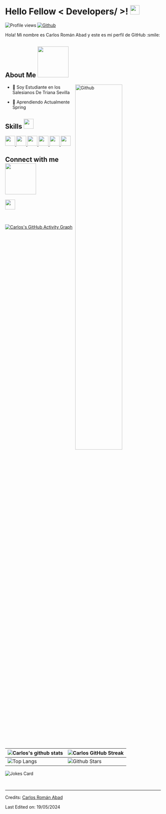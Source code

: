 <h1> Hello Fellow < Developers/ >! <img src="https://raw.githubusercontent.com/MartinHeinz/MartinHeinz/master/wave.gif" width="30px"> </h1>
<p align='center'>
</p>

![Profile views](https://visitor-badge.glitch.me/badge?page_id=CarlosRomanAbad.CarlosRomanAbad)
[![Github](https://img.shields.io/github/followers/CarlosRomanAbad?label=Follow&style=social)](https://github.com/CarlosRomanAbad)

<div size='20px'> Hola! Mi nombre es Carlos Román Abad y este es mi perfil de GitHub :smile: 
</div>

<h2> About Me <img src="https://media0.giphy.com/media/KDDpcKigbfFpnejZs6/giphy.gif?cid=ecf05e47oy6f4zjs8g1qoiystc56cu7r9tb8a1fe76e05oty&rid=giphy.gif" width="100px"></h2>

<img width="55%" align="right" alt="Github" src="https://raw.githubusercontent.com/onimur/.github/master/.resources/git-header.svg" />

- 🔭 Soy Estudiante en los Salesianos De Triana Sevilla
  
- 🌱 Aprendiendo Actualmente Spring

<h2> Skills <img src="https://media2.giphy.com/media/QssGEmpkyEOhBCb7e1/giphy.gif?cid=ecf05e47a0n3gi1bfqntqmob8g9aid1oyj2wr3ds3mg700bl&rid=giphy.gif" width="32px"> </h2>

<a href="https://github.com/CarlosRomanAbad?tab=repositories&q=&type=&language=java&sort="> 
  <img width="32px" src="https://raw.githubusercontent.com/rahulbanerjee26/githubAboutMeGenerator/main/icons/java.svg"> 
</a>
<a href="https://github.com/CarlosRomanAbad?tab=repositories&q=&type=&language=sql&sort="> 
  <img width="32px" src="https://raw.githubusercontent.com/rahulbanerjee26/githubAboutMeGenerator/main/icons/sqlite.svg"> 
</a>
<a href="https://github.com/CarlosRomanAbad?tab=repositories&q=&type=&language=html&sort="> 
  <img width="32px" src="https://raw.githubusercontent.com/rahulbanerjee26/githubAboutMeGenerator/main/icons/html.svg"> 
</a>
<a href="https://github.com/CarlosRomanAbad?tab=repositories&q=&type=&language=css&sort="> 
  <img width="32px" src="https://raw.githubusercontent.com/rahulbanerjee26/githubAboutMeGenerator/main/icons/css.svg"> 
</a>
<a href="https://github.com/CarlosRomanAbad?tab=repositories&q=&type=&language=spring&sort="> 
  <img width="32px" src="https://raw.githubusercontent.com/rahulbanerjee26/githubAboutMeGenerator/main/icons/spring.svg"> 
</a>
<a href="https://github.com/CarlosRomanAbad?tab=repositories&q=&type=&language=javascript&sort="> 
  <img width="32px" src="https://raw.githubusercontent.com/rahulbanerjee26/githubAboutMeGenerator/main/icons/javascript.svg"> 
</a>

<h2> Connect with me <img src='https://raw.githubusercontent.com/ShahriarShafin/ShahriarShafin/main/Assets/handshake.gif' width="100px"> </h2>
<a href='https://www.github.com/CarlosRomanAbad'> 
  <img width='32px' align='center' src="https://raw.githubusercontent.com/rahulbanerjee26/githubAboutMeGenerator/main/icons/github.svg"/>
</a>
  
<br>
<br>
<br>
  
[![Carlos's GitHub Activity Graph](https://activity-graph.herokuapp.com/graph?username=CarlosRomanAbad&theme=tokyonight)](https://git.io/praveenscience)

| ![Carlos's github stats](https://github-readme-stats.vercel.app/api?username=CarlosRomanAbad&show_icons=true&theme=tokyonight) | ![Carlos GitHub Streak](https://streak-stats.demolab.com/?user=CarlosRomanAbad&theme=tokyonight) |
| --- | --- |
| ![Top Langs](https://github-readme-stats.vercel.app/api/top-langs/?username=CarlosRomanAbad&theme=tokyonight) | ![Github Stars](https://github-readme-stats.vercel.app/api?username=CarlosRomanAbad&show_icons=true&locale=en&count_private=true&hide_rank=true&custom_title=My%20GitHub%20Stats&disable_animations=true&theme=tokyonight) |

![Jokes Card](https://readme-jokes.vercel.app/api?theme=tokyonight)

<br>

-----
Credits: [Carlos Román Abad](https://github.com/CarlosRomanAbad)

Last Edited on: 19/05/2024
